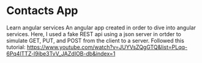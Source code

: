 # Contacts App
 Learn angular services
An angular app created in order to dive into angular services. 
Here, I used a fake REST api using a json server in ortder to simulate GET, PUT, and POST from the client to a server. 
Followed this tutorial: https://www.youtube.com/watch?v=JUYVsZQgGTQ&list=PLqq-6Pq4lTTZ-l9ibe3TvV_JAZdIOB-db&index=1
